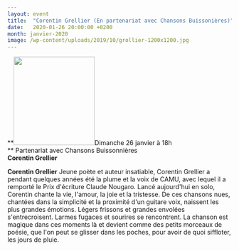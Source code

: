 ```yaml
---
layout: event
title:  "Corentin Grellier (En partenariat avec Chansons Buissonières)"
date:   2020-01-26 20:00:00 +0200
month: janvier-2020
image: /wp-content/uploads/2019/10/grollier-1200x1200.jpg
---
```

**[<img class="wp-image-7193 alignleft" src="http://localhost/wpagendarts/wp-content/uploads/2019/10/grollier.jpg?w=300" alt="" width="182" height="199" />](http://localhost/wpagendarts/wp-content/uploads/2019/10/grollier.jpg)Dimanche 26 janvier à 18h  
** <span style="font-weight:400;">Partenariat avec Chansons Buissonnières<br /> <b>Corentin Grellier</b><br /> </span>

**Corentin Grellier** <span style="font-weight:400;">Jeune poète et auteur insatiable, Corentin Grellier a pendant quelques années été la plume et la voix de CAMU, avec lequel il a remporté le Prix d'écriture Claude Nougaro. Lancé aujourd'hui en solo, Corentin chante la vie, l'amour, la joie et la tristesse. De ces chansons nues, chantées dans la simplicité et la proximité d'un guitare voix, naissent les plus grandes émotions. Légers frissons et grandes envolées s'entrecroisent. Larmes fugaces et sourires se rencontrent. La chanson est magique dans ces moments là et devient comme des petits morceaux de poésie, que l'on peut se glisser dans les poches, pour avoir de quoi siffloter, les jours de pluie.</span>